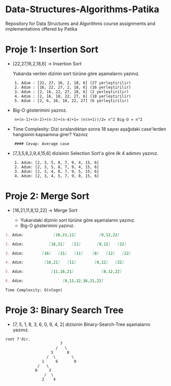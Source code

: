 # Data-Structures-Algorithms-Patika
Repository for Data Structures and Algorithms course assignments and implementations offered by Patika

# Proje 1: Insertion Sort

* [22,27,16,2,18,6] -> Insertion Sort

    Yukarıda verilen dizinin sort türüne göre aşamalarını yazınız.
```
    1. Adım : [22, 27, 16, 2, 18, 6] (27 yerleştirilir)
    2. Adım : [16, 22, 27, 2, 18, 6] (16 yerleştirilir)
    3. Adım : [2, 16, 22, 27, 18, 6] (2 yerleştirilir)
    4. Adım : [2, 16, 18, 22, 27, 6] (18 yerleştirilir)
    5. Adım : [2, 6, 16, 18, 22, 27] (6 yerleştirilir)    
```
* Big-O gösterimini yazınız.
```
    n+(n-1)+(n-2)+(n-3)+(n-4)+1= (n(n+1))/2= n^2 Big-O = n^2
```
* Time Complexity: Dizi sıralandıktan sonra 18 sayısı aşağıdaki case'lerden hangisinin kapsamına girer? Yazınız
```
    #### Cevap: Average case
```
* [7,3,5,8,2,9,4,15,6] dizisinin Selection Sort'a göre ilk 4 adımını yazınız.
```
    1. Adım: [2, 3, 5, 8, 7, 9, 4, 15, 6] 
    2. Adım: [2, 3, 5, 8, 7, 9, 4, 15, 6] 
    3. Adım: [2, 3, 4, 8, 7, 9, 5, 15, 6] 
    4. Adım: [2, 3, 4, 5, 7, 9, 8, 15, 6] 
```

# Proje 2: Merge Sort

* [16,21,11,8,12,22] -> Merge Sort

    + Yukarıdaki dizinin sort türüne göre aşamalarını yazınız.
    + Big-O gösterimini yazınız.

```markdown
1. Adım:             [16,21,11]          [8,12,22]

2. Adım:           [16,21]   [11]       [8,12]   [22]

3. Adım:        [16]   [21]   [11]    [8]   [12]   [22]

4. Adım:         [16,21]   [11]        [8,12]   [22]     

5. Adım:            [11,16,21]            [8,12,22]

6. Adım:                 [8,11,12,16,21,22]
```

```
Time Complexity: O(nlogn)
```

# Proje 3: Binary Search Tree
* [7, 5, 1, 8, 3, 6, 0, 9, 4, 2] dizisinin Binary-Search-Tree aşamalarını yazınız.
```
root 7'dir.
                        7
                      /   \
                    5      8
                  /  \       \
                1     6       9
              /   \
             0     3
                 /  \
                2    4
```